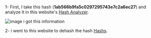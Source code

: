 1- First, I take this hash (**1ab566b9fa5c0297295743e7c2a6ec27**) and analyze it in this website's [Hash Analyzer][hash-analyzer].

[hash-analyzer]: https://www.tunnelsup.com/hash-analyzer/ "Hash Analyzer"


![image](https://user-images.githubusercontent.com/93736341/233178887-2a9964e0-3a2c-4830-8190-6773d9366aba.png)
i got this information

2- i went to this website to dehash the hash [Hashs][hashs].

[hashs]: https://hashes.com/en/decrypt/hash "Hashs"
